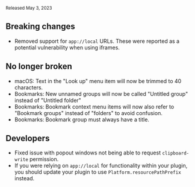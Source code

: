 <small>Released May 3, 2023</small>

## Breaking changes

- Removed support for `app://local` URLs. These were reported as a potential vulnerability when using iframes.

## No longer broken

- macOS: Text in the "Look up" menu item will now be trimmed to 40 characters.
- Bookmarks: New unnamed groups will now be called "Untitled group" instead of "Untitled folder"
- Bookmarks: Bookmark context menu items will now also refer to "Bookmark groups" instead of "folders" to avoid confusion.
- Bookmarks: Bookmark group must always have a title.

## Developers

- Fixed issue with popout windows not being able to request `clipboard-write` permission.
- If you were relying on `app://local` for functionality within your plugin, you should update your plugin to use `Platform.resourcePathPrefix` instead.
